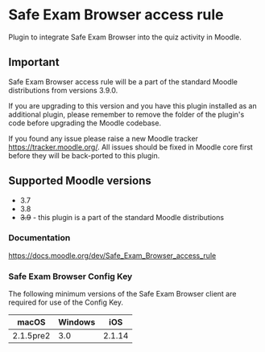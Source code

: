 # Safe Exam Browser access rule
Plugin to integrate Safe Exam Browser into the quiz activity in Moodle.

## Important
Safe Exam Browser access rule will be a part of the standard Moodle distributions from versions 3.9.0.  

If you are upgrading to this version and you have this plugin installed as an additional plugin, please remember to remove the folder of the plugin's code before upgrading the Moodle codebase.

If you found any issue please raise a new Moodle tracker https://tracker.moodle.org/. All issues should be fixed in Moodle core first before they will be back-ported to this plugin.

## Supported Moodle versions
 * 3.7
 * 3.8
 * ~~3.9~~ - this plugin is a part of the standard Moodle distributions

### Documentation
 
https://docs.moodle.org/dev/Safe_Exam_Browser_access_rule

### Safe Exam Browser Config Key

The following minimum versions of the Safe Exam Browser client are required for use of the Config Key.

|macOS|Windows|iOS|
|---|---|---|
|2.1.5pre2|3.0|2.1.14|
